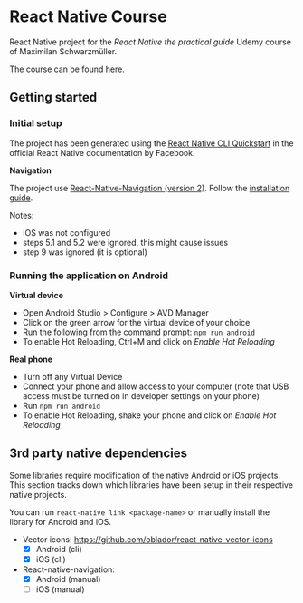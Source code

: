 # React Native Course

React Native project for the _React Native the practical guide_ Udemy course of Maximilan
Schwarzmüller.

The course can be found [here](https://www.udemy.com/react-native-the-practical-guide).

## Getting started

### Initial setup

The project has been generated using the
[React Native CLI Quickstart](https://facebook.github.io/react-native/docs/getting-started)
in the official React Native documentation by Facebook.

**Navigation**

The project use [React-Native-Navigation (version 2)](https://wix.github.io/react-native-navigation/). Follow the
[installation guide](https://wix.github.io/react-native-navigation/#/docs/Installing).

Notes:

- iOS was not configured
- steps 5.1 and 5.2 were ignored, this might cause issues
- step 9 was ignored (it is optional)

### Running the application on Android

**Virtual device**

- Open Android Studio > Configure > AVD Manager
- Click on the green arrow for the virtual device of your choice
- Run the following from the command prompt: `npm run android`
- To enable Hot Reloading, Ctrl+M and click on _Enable Hot Reloading_

**Real phone**

- Turn off any Virtual Device
- Connect your phone and allow access to your computer (note that USB access must be
  turned on in developer settings on your phone)
- Run `npm run android`
- To enable Hot Reloading, shake your phone and click on _Enable Hot Reloading_

## 3rd party native dependencies

Some libraries require modification of the native Android or iOS projects. This section
tracks down which libraries have been setup in their respective native projects.

You can run `react-native link <package-name>` or manually install the library for Android
and iOS.

- Vector icons: https://github.com/oblador/react-native-vector-icons
  - [x] Android (cli)
  - [x] iOS (cli)
- React-native-navigation:
  - [x] Android (manual)
  - [ ] iOS (manual)

